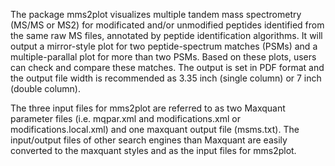 The package mms2plot visualizes multiple tandem mass spectrometry (MS/MS or MS2) for modificated and/or unmodified peptides identified from the same raw MS files, annotated by peptide identification algorithms. It will output a mirror-style plot for two peptide-spectrum matches (PSMs) and a multiple-parallal plot for more than two PSMs. Based on these plots, users can check and compare these matches. The output is set in PDF format and the output file width is recommended as 3.35 inch (single column) or 7 inch (double column). 

The three input files for mms2plot are referred to as two Maxquant parameter files (i.e. mqpar.xml and modifications.xml or modifications.local.xml) and one maxquant output file (msms.txt). The input/output files of other search engines than Maxquant are easily converted to the maxquant styles and as the input files for mms2plot. 
